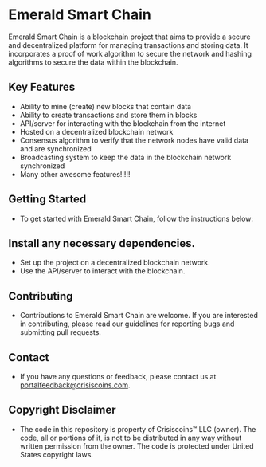 # Emerald Smart Chain

Emerald Smart Chain is a blockchain project that aims to provide a secure and decentralized platform for managing transactions and storing data. It incorporates a proof of work algorithm to secure the network and hashing algorithms to secure the data within the blockchain.

## Key Features
- Ability to mine (create) new blocks that contain data
- Ability to create transactions and store them in blocks
- API/server for interacting with the blockchain from the internet
- Hosted on a decentralized blockchain network
- Consensus algorithm to verify that the network nodes have valid data and are synchronized
- Broadcasting system to keep the data in the blockchain network synchronized
- Many other awesome features!!!!!

## Getting Started
- To get started with Emerald Smart Chain, follow the instructions below:

## Install any necessary dependencies.
- Set up the project on a decentralized blockchain network.
- Use the API/server to interact with the blockchain.

## Contributing
- Contributions to Emerald Smart Chain are welcome. If you are interested in contributing, please read our guidelines for reporting bugs and submitting pull requests.

## Contact
- If you have any questions or feedback, please contact us at portalfeedback@crisiscoins.com.

## Copyright Disclaimer
- The code in this repository is property of Crisiscoins™ LLC (owner). The code, all or portions of it, is not to be distributed in any way without written permission from the owner. The code is protected under United States copyright laws.
